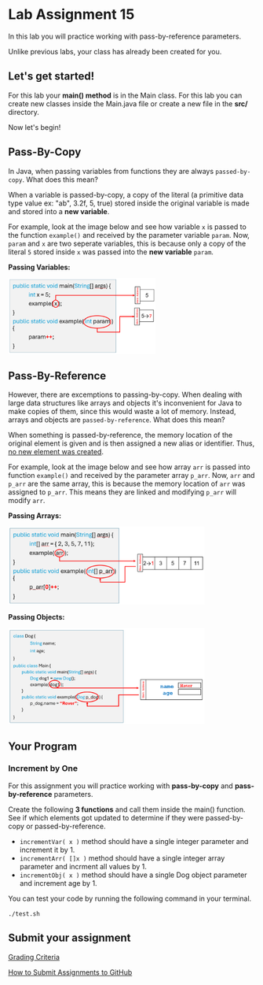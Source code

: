 # Lab Assignment 15

In this lab you will practice working with pass-by-reference parameters.

Unlike previous labs, your class has already been created for you. 

## Let's get started!

For this lab your **main() method** is in the Main class. For this lab you can create new classes inside the Main.java file or create a new file in the **src/** directory.

Now let's begin!

## Pass-By-Copy

In Java, when passing variables from functions they are always `passed-by-copy`. What does this mean?

When a variable is passed-by-copy, a copy of the literal (a primitive data type value ex: "ab", 3.2f, 5, true) stored inside the original variable is made and stored into a **new variable**.

For example, look at the image below and see how variable `x` is passed to the function `example()` and received by the parameter variable `param`. Now, `param` and `x` are two seperate variables, this is because only a copy of the literal `5` stored inside `x` was passed into the **new variable** `param`.

**Passing Variables:**

<img src="img/pass_by_copy.png" width="300px">

## Pass-By-Reference

However, there are excemptions to passing-by-copy. When dealing with large data structures like arrays and objects it's inconvenient for Java to make copies of them, since this would waste a lot of memory. Instead, arrays and objects are `passed-by-reference`. What does this mean?

When something is passed-by-reference, the memory location of the original element is given and is then assigned a new alias or identifier. Thus, <ins>no new element was created</ins>.

For example, look at the image below and see how array `arr` is passed into function `example()` and received by the parameter array `p_arr`. Now, `arr` and `p_arr` are the same array, this is because the memory location of `arr` was assigned to `p_arr`. This means they are linked and modifying `p_arr` will modify `arr`.

**Passing Arrays:**

<img src="img/pass_by_reference.png" width="400px">

**Passing Objects:**

<img src="img/pass_by_reference2.png" width="400px">

## Your Program

### Increment by One

For this assignment you will practice working with **pass-by-copy** and **pass-by-reference** parameters.

Create the following **3 functions** and call them inside the main() function. See if which elements got updated to determine if they were passed-by-copy or passed-by-reference.

- `incrementVar( x )` method should have a single integer parameter and increment it by 1.
- `incrementArr( []x )` method should have a single integer array parameter and incrment all values by 1.
- `incrementObj( x )` method should have a single Dog object parameter and increment age by 1.

You can test your code by running the following command in your terminal. 
```
./test.sh
```

## Submit your assignment

[Grading Criteria](https://joselitoguardado.dev/3326/labs/Lab_14.pdf)

[How to Submit Assignments to GitHub](https://joselitoguardado.dev/3326/How_to_Submit_Assignments_to_GitHub.pdf)